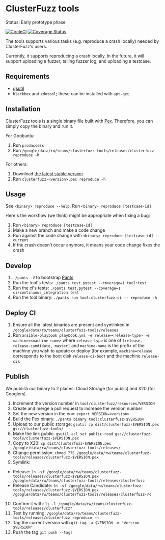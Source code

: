 ClusterFuzz tools
=================================

Status: Early prototype phase

[![CircleCI](https://circleci.com/gh/google/clusterfuzz-tools/tree/master.svg?style=shield)](https://circleci.com/gh/google/clusterfuzz-tools/tree/master)
[![Coverage Status](https://coveralls.io/repos/github/google/clusterfuzz-tools/badge.svg?branch=master)](https://coveralls.io/github/google/clusterfuzz-tools?branch=master)

The tools supports various tasks (e.g. reproduce a crash locally)
needed by ClusterFuzz's users.

Currently, it supports reproducing a crash locally. In the future, it will
support uploading a fuzzer, tailing fuzzer log, and uploading a testcase.


Requirements
---------------

* [gsutil](https://cloud.google.com/storage/docs/gsutil_install)
* `blackbox` and `xdotool`; these can be installed with `apt-get`.


Installation
-----------------

ClusterFuzz tools is a single binary file built with [Pex](https://github.com/pantsbuild/pex).
Therefore, you can simply copy the binary and run it.


For Goobuntu:

1. Run `prodaccess`
2. Run `/google/data/ro/teams/clusterfuzz-tools/releases/clusterfuzz reproduce -h`

For others:

1. Download [the latest stable version](https://storage.cloud.google.com/clusterfuzz-tools)
2. Run `clusterfuzz-<version>.pex reproduce -h`


Usage
------

See `<binary> reproduce --help`. Run `<binary> reproduce [testcase-id]`

Here's the workflow (we think) might be appropriate when fixing a bug:

1. Run `<binary> reproduce [testcase-id]`
2. Make a new branch and make a code change
3. Run against the code change with `<binary> reproduce [testcase-id] --current`
4. If the crash doesn’t occur anymore, it means your code change fixes the crash


Develop
------------

1. `./pants -V` to bootstrap [Pants](http://www.pantsbuild.org/)
2. Run the tool's tests: `./pants test.pytest --coverage=1 tool:test`
3. Run the ci's tests: `./pants test.pytest --coverage=1 ci/continuous_integration:test`
4. Run the tool binary: `./pants run tool:clusterfuzz-ci -- reproduce -h`


Deploy CI
------------

1. Ensure all the latest binaries are present and symlinked in
   `/google/data/ro/teams/clusterfuzz-tools/releases`.
2. Run `ansible-playbook playbook.yml -e release=<release-type> -e machine=<machine-name>`
   where `release-type` is one of `[release, release-candidate, master]` and
   `machine-name` is the prefix of the machine you wish to update or deploy
   (for example, `machine=release` corresponds to the boot disk
   `release-ci-boot` and the machine `release-ci`).


Publish
----------

We publish our binary to 2 places: Cloud Storage (for public) and X20 (for Googlers).

1. Increment the version number in `tool/clusterfuzz/resources/VERSION`
2. Create and merge a pull request to increase the version number
3. Set the new version in the env: `export VERSION=<version>`.
4. Build the Pex binary: `./pants binary tool:clusterfuzz-$VERSION`
5. Upload to our public storage: `gsutil cp dist/clusterfuzz-$VERSION.pex gs://clusterfuzz-tools/`
6. Make the link public: `gsutil acl set public-read gs://clusterfuzz-tools/clusterfuzz-$VERSION.pex`
7. Copy to X20: `cp dist/clusterfuzz-$VERSION.pex /google/data/rw/teams/clusterfuzz-tools/releases/`
8. Change permission: `chmod 775 /google/data/rw/teams/clusterfuzz-tools/releases/clusterfuzz-$VERSION.pex`
9. Symlink:
  * Release: `ln -sf /google/data/rw/teams/clusterfuzz-tools/releases/clusterfuzz-$VERSION.pex /google/data/rw/teams/clusterfuzz-tools/releases/clusterfuzz`
  * Release Candidate: `ln -sf /google/data/rw/teams/clusterfuzz-tools/releases/clusterfuzz-$VERSION.pex /google/data/rw/teams/clusterfuzz-tools/releases/clusterfuzz-rc`

10. Confirm it with: `ls -l /google/data/rw/teams/clusterfuzz-tools/releases/clusterfuzz*`
11. Test by running: `/google/data/ro/teams/clusterfuzz-tools/releases/clusterfuzz reproduce -h`
12. Tag the current version with `git tag -a $VERSION -m "Version $VERSION"`
13. Push the tag `git push --tags`

